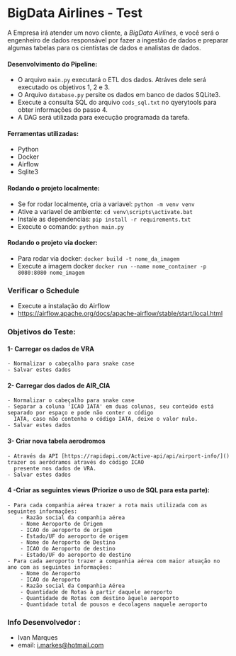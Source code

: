 # BigData Airlines - Test

A Empresa irá atender um novo cliente, a _BigData Airlines_, e você será o engenheiro de dados responsável por fazer a
ingestão de dados e preparar algumas tabelas para os cientistas de dados e analistas de dados.

#### Desenvolvimento do Pipeline:
- O arquivo `main.py` executará o ETL dos dados. Atráves dele será executado os objetivos 1, 2 e 3.
- O Arquivo `database.py` persite os dados em banco de dados SQLite3.
- Execute a consulta SQL do arquivo `cods_sql.txt` no qyerytools para obter informações do passo 4.
- A DAG será utilizada para execução programada da tarefa.
#### Ferramentas utilizadas:
- Python 
- Docker
- Airflow
- Sqlite3

#### Rodando o projeto localmente:
- Se for rodar localmente, cria a variavel: `python -m venv venv`
- Ative a variavel de ambiente: `cd venv\scripts\activate.bat`
- Instale as dependencias: `pip install -r requirements.txt`
- Execute o comando: `python main.py`
#### Rodando o projeto via docker:
- Para rodar via docker: `docker build -t nome_da_imagem`
- Execute a imagem docker `docker run --name nome_container -p 8080:8080 nome_imagem`
### Verificar o Schedule
- Execute a instalação do Airflow
- https://airflow.apache.org/docs/apache-airflow/stable/start/local.html

### Objetivos do Teste:

#### 1- Carregar os dados de VRA
    - Normalizar o cabeçalho para snake case
    - Salvar estes dados

#### 2- Carregar dos dados de AIR_CIA
    - Normalizar o cabeçalho para snake case
    - Separar a coluna 'ICAO IATA' em duas colunas, seu conteúdo está separado por espaço e pode não conter o código
      IATA, caso não contenha o código IATA, deixe o valor nulo.
    - Salvar estes dados
#### 3- Criar nova tabela aerodromos
    - Através da API [https://rapidapi.com/Active-api/api/airport-info/]() trazer os aeródramos através do código ICAO
      presente nos dados de VRA.
    - Salvar estes dados
#### 4 -Criar as seguintes views (Priorize o uso de SQL para esta parte):
    - Para cada companhia aérea trazer a rota mais utilizada com as seguintes informações:
        - Razão social da companhia aérea
        - Nome Aeroporto de Origem
        - ICAO do aeroporto de origem
        - Estado/UF do aeroporto de origem
        - Nome do Aeroporto de Destino
        - ICAO do Aeroporto de destino
        - Estado/UF do aeroporto de destino
    - Para cada aeroporto trazer a companhia aérea com maior atuação no ano com as seguintes informações:
        - Nome do Aeroporto
        - ICAO do Aeroporto
        - Razão social da Companhia Aérea
        - Quantidade de Rotas à partir daquele aeroporto
        - Quantidade de Rotas com destino àquele aeroporto
        - Quantidade total de pousos e decolagens naquele aeroporto

### Info Desenvolvedor :
- Ivan Marques
- email: i.markes@hotmail.com

